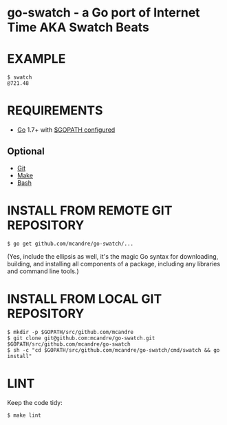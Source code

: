 # go-swatch - a Go port of Internet Time AKA Swatch Beats

# EXAMPLE

```
$ swatch
@721.48
```

# REQUIREMENTS

* [Go](https://golang.org) 1.7+ with [$GOPATH configured](https://gist.github.com/mcandre/ef73fb77a825bd153b7836ddbd9a6ddc)

## Optional

* [Git](https://git-scm.com)
* [Make](https://www.gnu.org/software/make/)
* [Bash](https://www.gnu.org/software/bash/)

# INSTALL FROM REMOTE GIT REPOSITORY

```
$ go get github.com/mcandre/go-swatch/...
```

(Yes, include the ellipsis as well, it's the magic Go syntax for downloading, building, and installing all components of a package, including any libraries and command line tools.)

# INSTALL FROM LOCAL GIT REPOSITORY

```
$ mkdir -p $GOPATH/src/github.com/mcandre
$ git clone git@github.com:mcandre/go-swatch.git $GOPATH/src/github.com/mcandre/go-swatch
$ sh -c "cd $GOPATH/src/github.com/mcandre/go-swatch/cmd/swatch && go install"
```

# LINT

Keep the code tidy:

```
$ make lint
```
